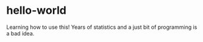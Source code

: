 # hello-world
Learning how to use this!
Years of statistics and a just bit of programming is a bad idea. 
